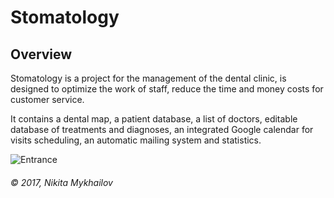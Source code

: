 # Stomatology

## Overview
Stomatology is a project for the management of the dental clinic, is designed to optimize 
the work of staff, reduce the time and money costs for customer service. 

It contains a dental map, a patient database, a list of doctors, editable database of treatments and diagnoses, 
an integrated Google calendar for visits scheduling, an automatic mailing system and statistics.

![Entrance](https://github.com/nikmikhailov13/Stomatology/raw/new_branch/dcreenshots/1.png)


###### © 2017, Nikita Mykhailov
